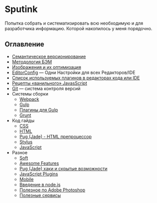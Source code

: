 # Sputink

Попытка собрать и систематизировать всю необходимую и для разработчика информацию. Которой накопилось у меня порядочно.

## Оглавление

* [Семантическое версионирование](semver.md)
* [Методология БЭМ](bem.md)
* [Изображения и их оптимизация](images.md)
* [EditorConfig](editor-config.md) — Одни Настройки для всех Редакторов/IDE
* [Список используемых плагинов в редакторах кода или IDE](ide-plugins.md)
* [Рецепты «ванильного» JavasScript](vanilla-javascript-recipes.md)
* [Git](git.md) — система контроля версий
* Системы сборки
  * [Webpack](webpack.md)
  * [Gulp](gulp.md)
  * [Плагины для Gulp](gulp-plugins.md)
  * [Grunt](grunt.md)
* Код гайды
  * [CSS](css.md)
  * [HTML](html.md)
  * [Pug (Jade) - HTML препроцессор](pug.md)
  * [Stylus](stylus.md)
  * [JavaScript](js.md)
* Разное
  * [Soft](soft.md)
  * [Awesome Features](awesome-features.md)
  * [Pug (Jade) хаки и скрытые возможности](jade-hacks.md)
  * [JavaScript Plugins](js-plugins.md)
  * [Mobile](mobile.md)
  * [Введение в node.js](node-npm.md)
  * [Полезное по Adobe Photoshop](photoshop.md)
  * [Полезные сервисы](services.md)
